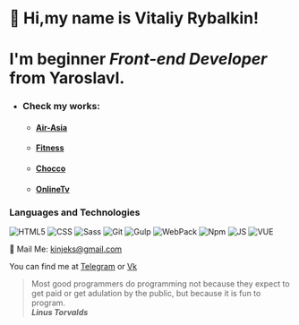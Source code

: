 
# :wave: Hi,my name is **Vitaliy Rybalkin**!    
# I'm beginner *Front-end Developer* from Yaroslavl.
 - ### Check my works:
    - #### [Air-Asia](https://virybalkin.github.io/Air-Asia/Air-Asia/welcome.html)
    - #### [Fitness](https://virybalkin.github.io/Fitness_Ls/Fitness_Ls/welcome.html)
    - #### [Chocco](https://virybalkin.github.io/Chocco/dist/index.html)
    - #### [OnlineTv](https://virybalkin.github.io/OnlineTv/dist/index.html)
### Languages and Technologies    
![HTML5](https://img.shields.io/badge/-HTML5-090909?style=plastic&logo=html5)
![CSS](https://img.shields.io/badge/-CSS-090909?style=plastic&logo=css3)
![Sass](https://img.shields.io/badge/-Sass-090909?style=plastic&logo=Sass)
![Git](https://img.shields.io/badge/-Git-090909?style=plastic&logo=git)
![Gulp](https://img.shields.io/badge/-Gulp-090909?style=plastic&logo=gulp)
![WebPack](https://img.shields.io/badge/-WebPack-090909?style=plastic&logo=webpack)
![Npm](https://img.shields.io/badge/-NPM-090909?style=plastic&logo=npm)
![JS](https://img.shields.io/badge/-JavaScript-090909?style=plastic&logo=javascript) 
![VUE](https://img.shields.io/badge/-Vue-090909?style=plastic&logo=vue.js) 

:email: Mail Me: kinjeks@gmail.com 

You can find me at [Telegram](https://t.me/ViRybalkin) or [Vk](https://vk.com/kinjeks)


> Most good programmers do programming not because they expect to get paid or get adulation by the public, but because it is fun to program.    
>  ***Linus Torvalds***

